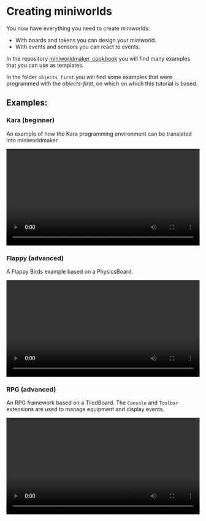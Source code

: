 # Creating miniworlds

You now have everything you need to create miniworlds:

* With boards and tokens you can design your miniworld.
* With events and sensors you can react to events.

In the repository [miniworldmaker_cookbook](https://codeberg.org/a_siebel/miniworldmaker_cookbook/src/branch/main/)
you will find many examples that you can use as templates.

In the folder ``objects_first`` you will find some examples that were programmed with the *objects-first*, on which
on which this tutorial is based.

## Examples:

### Kara (beginner)

An example of how the Kara programming environment can be translated into miniworldmaker.

<video controls loop width=100%>
  <source src="../_static/kara.webm" type="video/webm">
  Your browser does not support the video tag.
</video>


### Flappy (advanced)

A Flappy Birds example based on a PhysicsBoard.

<video controls loop width=100%>
  <source src="../_static/flappy.webm" type="video/webm">
  Your browser does not support the video tag.
</video>


### RPG (advanced)

An RPG framework based on a TiledBoard. The ``Console`` and ``Toolbar`` extensions
are used to manage equipment and display events.

<video controls loop width=100%>
  <source src="../_static/rpg.webm" type="video/webm">
  Your browser does not support the video tag.
</video>


